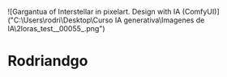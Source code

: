 ![Gargantua of Interstellar in pixelart. Design with IA (ComfyUI)]("C:\Users\rodri\Desktop\Curso IA generativa\Imagenes de IA\2loras_test__00055_.png")

# Rodriandgo

<!--
**Rodriandgo1/Rodriandgo1** is a ✨ _special_ ✨ repository because its `README.md` (this file) appears on your GitHub profile.

Here are some ideas to get you started:

- 🔭 I’m currently working on ...
- 🌱 I’m currently learning ...
- 👯 I’m looking to collaborate on ...
- 🤔 I’m looking for help with ...
- 💬 Ask me about ...
- 📫 How to reach me: ...
- 😄 Pronouns: ...
- ⚡ Fun fact: ...
-->
